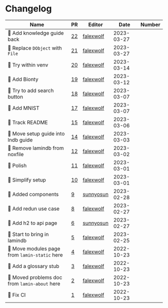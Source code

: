 # Changelog

<!-- prettier-ignore -->
Name | PR | Editor | Date | Number
--- | --- | --- | --- | ---
🍱 Add knowledge guide back | [22](https://github.com/laminlabs/lamin-docs/pull/22) | [falexwolf](https://github.com/falexwolf) | 2023-03-27 |
🚚 Replace `DObject` with `File` | [21](https://github.com/laminlabs/lamin-docs/pull/21) | [falexwolf](https://github.com/falexwolf) | 2023-03-27 |
:construction_worker: Try within venv | [20](https://github.com/laminlabs/lamin-docs/pull/20) | [falexwolf](https://github.com/falexwolf) | 2023-03-14 |
:bento: Add Bionty | [19](https://github.com/laminlabs/lamin-docs/pull/19) | [falexwolf](https://github.com/falexwolf) | 2023-03-12 |
📝 Try to add search button | [18](https://github.com/laminlabs/lamin-docs/pull/18) | [falexwolf](https://github.com/falexwolf) | 2023-03-07 |
:memo: Add MNIST | [17](https://github.com/laminlabs/lamin-docs/pull/17) | [falexwolf](https://github.com/falexwolf) | 2023-03-07 |
:bento: Track README | [15](https://github.com/laminlabs/lamin-docs/pull/15) | [falexwolf](https://github.com/falexwolf) | 2023-03-06 |
:truck: Move setup guide into lndb guide | [14](https://github.com/laminlabs/lamin-docs/pull/14) | [falexwolf](https://github.com/falexwolf) | 2023-03-03 |
🚸 Remove lamindb from noxfile | [12](https://github.com/laminlabs/lamin-docs/pull/12) | [falexwolf](https://github.com/falexwolf) | 2023-03-02 |
:lipstick: Polish | [11](https://github.com/laminlabs/lamin-docs/pull/11) | [falexwolf](https://github.com/falexwolf) | 2023-03-01 |
:memo: Simplify setup | [10](https://github.com/laminlabs/lamin-docs/pull/10) | [falexwolf](https://github.com/falexwolf) | 2023-03-01 |
📝 Added components | [9](https://github.com/laminlabs/lamin-docs/pull/9) | [sunnyosun](https://github.com/sunnyosun) | 2023-02-28 |
📝 Add redun use case | [8](https://github.com/laminlabs/lamin-docs/pull/8) | [falexwolf](https://github.com/falexwolf) | 2023-02-27 |
📝 Add h2 to api page | [6](https://github.com/laminlabs/lamin-docs/pull/6) | [sunnyosun](https://github.com/sunnyosun) | 2023-02-27 |
📝 Start to bring in lamindb | [5](https://github.com/laminlabs/lamin-docs/pull/5) | [falexwolf](https://github.com/falexwolf) | 2023-02-25 |
🚚 Move modules page from `lamin-static` here | [4](https://github.com/laminlabs/lamin-docs/pull/4) | [falexwolf](https://github.com/falexwolf) | 2022-10-23 |
📝 Add a glossary stub | [3](https://github.com/laminlabs/lamin-docs/pull/3) | [falexwolf](https://github.com/falexwolf) | 2022-10-23 |
🚚 Moved problems doc from `lamin-about` here | [2](https://github.com/laminlabs/lamin-docs/pull/2) | [falexwolf](https://github.com/falexwolf) | 2022-10-23 |
💚 Fix CI | [1](https://github.com/laminlabs/lamin-docs/pull/1) | [falexwolf](https://github.com/falexwolf) | 2022-10-23 |
